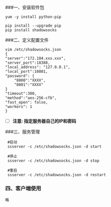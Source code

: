 ###一、安装软件包

    yum -y install python-pip
    
    pip install --upgrade pip
    pip install shadowsocks

###二、定义配置文件

    vim /etc/shadowsocks.json
    {
    "server":"172.104.xxx.xxx",
    "server_port":18388,
    "local_address": "127.0.0.1",
    "local_port":10801,
    "password": {
    	"8000":"XXXX",
    	"8001":"XXXX"
    }
    "timeout":300,
    "method":"aes-256-cfb",
    "fast_open": false,
    "workers": 1
    } 

* [ ] **注意: 指定服务器自己的IP和密码** 


###三、服务管理

     #启动
     ssserver -c /etc/shadowsocks.json -d start 
     
     #停止
     ssserver -c /etc/shadowsocks.json -d stop
     
     #重启
     ssserver -c /etc/shadowsocks.json -d restart
     
### 四、客户端使用

    略
    
